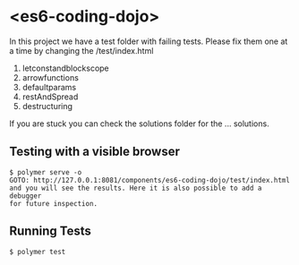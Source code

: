 # \<es6-coding-dojo\>

In this project we have a test folder with failing tests.
Please fix them one at a time by changing the /test/index.html

1. letconstandblockscope
2. arrowfunctions
4. defaultparams
3. restAndSpread
5. destructuring

If you are stuck you can check the solutions folder for the ... solutions.

## Testing with a visible browser

```
$ polymer serve -o
GOTO: http://127.0.0.1:8081/components/es6-coding-dojo/test/index.html
and you will see the results. Here it is also possible to add a debugger
for future inspection.
```

## Running Tests

```
$ polymer test
```